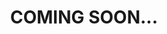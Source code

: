 ---
title: "COMING SOON..."
commingsoon: 
  [
      {
          id: 1,
          title: "E-Pharmacy",
          content: "Convenience with confidence. Express service.",
          contant2: "SpotCare Platform enables clinics and hospital OPD to connect to the pharmacy of their choice that would help their patients with instant medicine dispensation and express checkout facility. It also enables such local pharmacies to provide online facility through home-delivery options to their customers.",
          imageid: "cs_img1",
          logo: "./assets/soon1.png"
      },
      {
          id: 2,
          title: "E-Diagnostics",
          content: "World class home care. Solution. Serviced locally.",
          contant2: "SpotCare Platform enables clinics & hospital OPD to connect to the Diagnostic laboratory of their choice through seamless exchange of lab orders and results back into the patient's record in SpotCare, without any need for a manual intervention.It also enables such Diagnostic laboratories in the locality to provide services at doorstep, where possible.",
          imageid: "cs_img2",
          logo: "./assets/soon2.png"
      },
      {
          id: 3,
          title: "Continuous Monitoring",
          content: "Convenience with confidence. Express service.",
          contant2: "SpotCare Platform enables clinics and hospital OPD to connect to the pharmacy of their choice that would help their patients with instant medicine dispensation and express checkout facility. It also enables such local pharmacies to provide online facility through home-delivery options to their customers.",
          imageid: "cs_img3",
          logo: "./assets/soon3.png"
      },
  ]
---